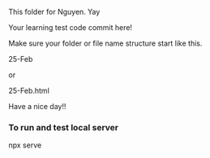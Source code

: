 This folder for Nguyen. Yay

Your learning test code commit here!

Make sure your folder or file name structure start like this.

25-Feb 

or 

25-Feb.html

Have a nice day!!

### To run and test local server

npx serve

